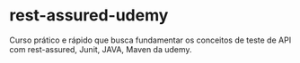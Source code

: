 # rest-assured-udemy
Curso prático e rápido que busca fundamentar os conceitos de teste de API com rest-assured, Junit, JAVA, Maven da udemy.
